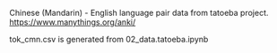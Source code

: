 Chinese (Mandarin) - English language pair data from tatoeba project.
https://www.manythings.org/anki/

tok_cmn.csv is generated from 02_data.tatoeba.ipynb